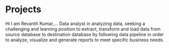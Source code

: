 # Projects
Hi I am Revanth Kumar,...
Data analyst in analyzing data, seeking a challenging and learning position to extract, transform and load data from source database to destination database by following data pipeline in order to analyze, visualize and generate reports to meet specific business needs.

